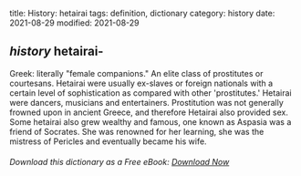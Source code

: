 title: History: hetairai
tags: definition, dictionary
category: history
date: 2021-08-29
modified: 2021-08-29

## _history_  hetairai-
Greek: literally "female companions."   An elite
class of prostitutes or courtesans.   Hetairai were usually ex-slaves
or foreign nationals with a certain level of sophistication as
compared with other 'prostitutes.'   Hetairai were dancers,
musicians and entertainers.   Prostitution was not generally frowned
upon in ancient Greece, and therefore Hetairai also provided sex.
Some hetairai also grew wealthy and famous, one known as Aspasia was a
friend of Socrates.  She was renowned for her learning, she was the
mistress of Pericles and eventually became his wife.


###### Download *this* dictionary as a Free eBook: [Download Now]({static}static/SerfHistoryDictionary.pdf)

